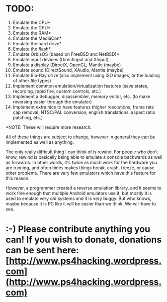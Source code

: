 TODO:
=

1. Emulate the CPU*
1. Emulate the GPU*
1. Emulate the RAM*
1. Emulate the MediaCon*
1. Emulate the hard drive*
1. Emulate the flash*
1. Emulate OrbisOS (based on FreeBSD and NetBSD)*
1. Emulate input devices (DirectInput and XInput)
1. Emulate a display (DirectX, OpenGL, Mantle (maybe)
1. Emulate sound (DirectSound, XAudio, Mantle (maybe)
1. Emulate Blu-Ray drive (also implement using ISO images, or the loading of other file types)
1. Implement common emulation/virtualization features (save states, recording, rapid fire, custom controls, etc.)
1. Implement a debugger, disassembler, memory editor, etc. (to make reversing easier through the emulator)
1. Implement extra nice to have features (higher resolutions, frame rate cap removal, NTSC/PAL conversion, english translations, aspect ratio patching, etc.)

*NOTE: These will require more research.


All of these things are subject to change, however in general they can be implemented as well as anything.


The only really difficult thing I can think of is rewind. For people who don't know, rewind is basically being able to emulate a console backwards as well as forwards. In other words, it's twice as much work for the hardware you are running, and often times makes things break, crash, freeze, or cause other problems. There are very few emulators which have this feature for this reason.

However, a programmer created a reverse emulation library, and it seems to work fine enough that multiple Android emulators use it, but mostly it is used to emulate very old systems and it is very buggy. But who knows, maybe because it is PC like it will be easier than we think. We will have to see.

:-) Please contribute anything you can! If you wish to donate, donations can be sent here: [http://www.ps4hacking.wordpress.com](http://www.ps4hacking.wordpress.com)
=
